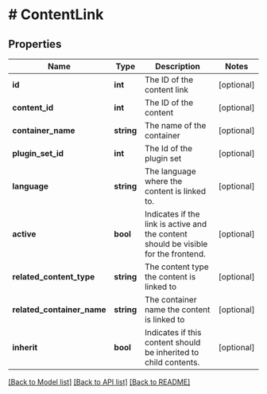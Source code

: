 # # ContentLink

## Properties

Name | Type | Description | Notes
------------ | ------------- | ------------- | -------------
**id** | **int** | The ID of the content link | [optional] 
**content_id** | **int** | The ID of the content | [optional] 
**container_name** | **string** | The name of the container | [optional] 
**plugin_set_id** | **int** | The Id of the plugin set | [optional] 
**language** | **string** | The language where the content is linked to. | [optional] 
**active** | **bool** | Indicates if the link is active and the content should be visible for the frontend. | [optional] 
**related_content_type** | **string** | The content type the content is linked to | [optional] 
**related_container_name** | **string** | The container name the content is linked to | [optional] 
**inherit** | **bool** | Indicates if this content should be inherited to child contents. | [optional] 

[[Back to Model list]](../../README.md#documentation-for-models) [[Back to API list]](../../README.md#documentation-for-api-endpoints) [[Back to README]](../../README.md)


